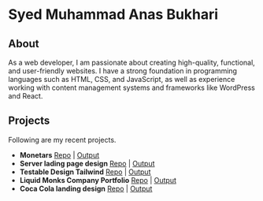 # Syed Muhammad Anas Bukhari
## About
As a web developer, I am passionate about creating high-quality, functional, and user-friendly websites. I have a strong foundation in programming languages such as HTML, CSS, and JavaScript, as well as experience working with content management systems and frameworks like WordPress and React.

## Projects
Following are my recent projects.

- **Monetars** [Repo](https://github.com/Anash45/Monetars-Redesign) | [Output](https://anash45.github.io/Monetars-Redesign/new/page-list.html)
- **Server lading page design** [Repo](https://github.com/Anash45/Server-landing-page) | [Output](https://anash45.github.io/Server-landing-page/)
- **Testable Design Tailwind** [Repo](https://github.com/Anash45/tailwind-testable-design) | [Output](https://anash45.github.io/tailwind-testable-design/)
- **Liquid Monks Company Portfolio** [Repo](https://github.com/Anash45/liquid-monks) | [Output](https://anash45.github.io/liquid-monks/)
- **Coca Cola landing design** [Repo](https://github.com/Anash45/coca-cola-homepage-design) | [Output](https://anash45.github.io/coca-cola-homepage-design/)
